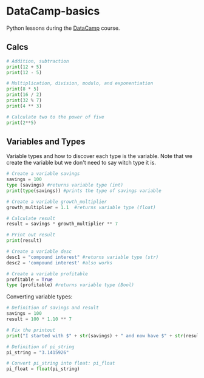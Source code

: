 # DataCamp-basics
Python lessons during the [DataCamp](https://app.datacamp.com/learn/courses/intro-to-python-for-data-science) course.

## Calcs

```py
# Addition, subtraction
print(12 + 5)
print(12 - 5)

# Multiplication, division, modulo, and exponentiation
print(8 * 5)
print(16 / 2)
print(32 % 7)
print(4 ** 3)

# Calculate two to the power of five
print(2**5)
```

## Variables and Types

Variable types and how to discover each type is the variable. Note that we create the variable but we don't need to say witch type it is.
```py
# Create a variable savings
savings = 100
type (savings) #returns variable type (int)
print(type(savings)) #prints the type of savings variable

# Create a variable growth_multiplier
growth_multiplier = 1.1  #returns variable type (float)

# Calculate result
result = savings * growth_multiplier ** 7

# Print out result
print(result)

# Create a variable desc
desc1 = "compound interest" #returns variable type (str)
desc2 = 'compound interest' #also works

# Create a variable profitable
profitable = True
type (profitable) #returns variable type (Bool)
```
Converting variable types:

```py
# Definition of savings and result
savings = 100
result = 100 * 1.10 ** 7

# Fix the printout
print("I started with $" + str(savings) + " and now have $" + str(result) + ". Awesome!")

# Definition of pi_string
pi_string = "3.1415926"

# Convert pi_string into float: pi_float
pi_float = float(pi_string)
```
